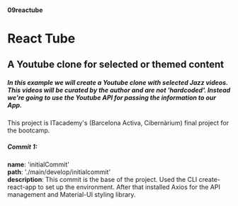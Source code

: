 #### 09reactube
# React Tube 
## A Youtube clone for selected or themed content
##### In this example we will create a Youtube clone with selected Jazz videos. This videos will be curated by the author and are not 'hardcoded'. Instead we're going to use the Youtube API for passing the information to our App.

This project is ITacademy's (Barcelona Activa, Cibernàrium) final project for the bootcamp. 

##### Commit 1:

**name**: 'initialCommit'\
**path**: './main/develop/initialcommit'\
**description**: This commit is the base of the project. Used the CLI create-react-app to set up the environment. After that installed Axios for the API management and Material-UI styling library.  
